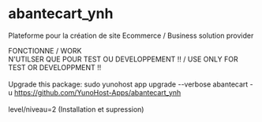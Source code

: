 # abantecart_ynh
Plateforme pour la création de site Ecommerce / Business solution provider

FONCTIONNE / WORK <br>
N'UTILSER QUE POUR TEST OU DEVELOPPEMENT !! / USE ONLY FOR TEST OR DEVELOPPMENT !!
<br>
<br>
Upgrade this package:
sudo yunohost app upgrade --verbose abantecart -u https://github.com/YunoHost-Apps/abantecart_ynh
<br>
<br>
level/niveau=2 (Installation et supression)
              
